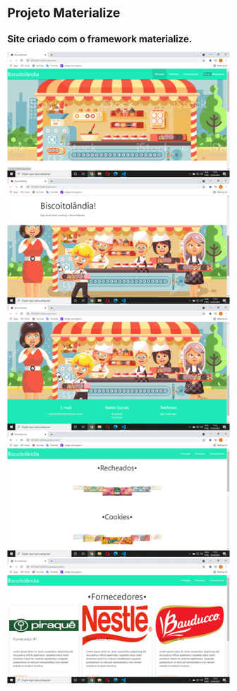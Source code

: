 # Projeto Materialize
## Site criado com o framework materialize.

<img src="img/readme1.png" />
<br/>
<img src="img/readme2.png" />
<br/>
<img src="img/readme3.png" />
<br/>
<img src="img/readme4.png" />
<br/>
<img src="img/readme5.png" />
